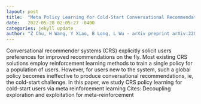 ```yaml
---
layout: post
title:  "Meta Policy Learning for Cold-Start Conversational Recommendation"
date:   2022-05-28 02:05:27 -0400
categories: jekyll update
author: "Z Chu, H Wang, Y Xiao, B Long, L Wu - arXiv preprint arXiv:2205.11788, 2022"
---
```

Conversational recommender systems (CRS) explicitly solicit users  preferences for improved recommendations on the fly. Most existing CRS solutions employ reinforcement learning methods to train a single policy for a population of users. However, for users new to the system, such a global policy becomes ineffective to produce conversational recommendations, ie, the cold-start challenge. In this paper, we study CRS policy learning for cold-start users via meta reinforcement learning  Cites: Decoupling exploration and exploitation for meta-reinforcement 